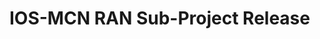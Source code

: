 # IOS-MCN RAN Sub-Project Release
<Introduction go here. Give links to the website than repeating the information here>

